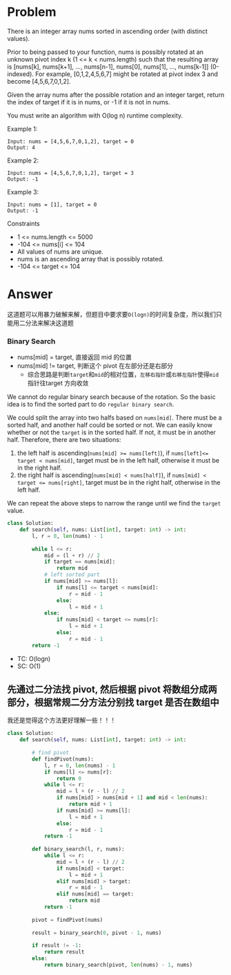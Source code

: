 # Problem
There is an integer array nums sorted in ascending order (with distinct values).

Prior to being passed to your function, nums is possibly rotated at an unknown pivot index k (1 <= k < nums.length) such that the resulting array is [nums[k], nums[k+1], ..., nums[n-1], nums[0], nums[1], ..., nums[k-1]] (0-indexed). For example, [0,1,2,4,5,6,7] might be rotated at pivot index 3 and become [4,5,6,7,0,1,2].

Given the array nums after the possible rotation and an integer target, return the index of target if it is in nums, or -1 if it is not in nums.

You must write an algorithm with O(log n) runtime complexity.

Example 1:
```
Input: nums = [4,5,6,7,0,1,2], target = 0
Output: 4
```

Example 2:
```
Input: nums = [4,5,6,7,0,1,2], target = 3
Output: -1
```

Example 3:
```
Input: nums = [1], target = 0
Output: -1
```
Constraints
- 1 <= nums.length <= 5000
- -104 <= nums[i] <= 104
- All values of nums are unique.
- nums is an ascending array that is possibly rotated.
- -104 <= target <= 104

# Answer
这道题可以用暴力破解来解，但题目中要求要`O(logn)`的时间复杂度，所以我们只能用二分法来解决这道题

### Binary Search
- nums[mid] = target, 直接返回 mid 的位置
- nums[mid] != target, 判断这个 pivot 在左部分还是右部分
    - 综合思路是判断`target`和`mid`的相对位置，`左移右指针`或`右移左指针`使得`mid`指针往target 方向收敛

We cannot do regular binary search because of the rotation. So the basic idea is to find the sorted part to do `regular binary search`. 

We could split the array into two halfs based on `nums[mid]`. There must be a sorted half, and another half could be sorted or not. We can easily know whether or not the `target` is in the sorted half. If not, it must be in another half. Therefore, there are two situations:
1. the left half is ascending(`nums[mid] >= nums[left]`), if `nums[left]<= target < nums[mid]`, target must be in the left half, otherwise it must be in the right half.
2. the right half is ascending(`nums[mid] < nums[half]`), if `nums[mid] < target <= nums[right]`, target must be in the right half, otherwise in the left half.

We can repeat the above steps to narrow the range until we find the `target` value.
```python
class Solution:
    def search(self, nums: List[int], target: int) -> int:
        l, r = 0, len(nums) - 1
        
        while l <= r:
            mid = (l + r) // 2
            if target == nums[mid]:
                return mid
            # left sorted part
            if nums[mid] >= nums[l]:
                if nums[l] <= target < nums[mid]:
                    r = mid - 1
                else:
                    l = mid + 1
            else:
                if nums[mid] < target <= nums[r]:
                    l = mid + 1
                else:
                    r = mid - 1
        return -1
```

- TC: O(logn)
- SC: O(1)

## 先通过二分法找 pivot, 然后根据 pivot 将数组分成两部分，根据常规二分方法分别找 target 是否在数组中
我还是觉得这个方法更好理解一些！！！
```python
class Solution:
    def search(self, nums: List[int], target: int) -> int:
        
        # find pivot
        def findPivot(nums):
            l, r = 0, len(nums) - 1
            if nums[l] <= nums[r]:
                return 0
            while l <= r:
                mid = l + (r - l) // 2
                if nums[mid] > nums[mid + 1] and mid < len(nums):
                    return mid + 1
                if nums[mid] >= nums[l]:
                    l = mid + 1
                else:
                    r = mid - 1
            return -1
        
        def binary_search(l, r, nums):
            while l <= r:
                mid = l + (r - l) // 2
                if nums[mid] < target:
                    l = mid + 1
                elif nums[mid] > target:
                    r = mid - 1
                elif nums[mid] == target:
                    return mid
            return -1
    
        pivot = findPivot(nums)
        
        result = binary_search(0, pivot - 1, nums)
        
        if result != -1:
            return result
        else:
            return binary_search(pivot, len(nums) - 1, nums)   
```